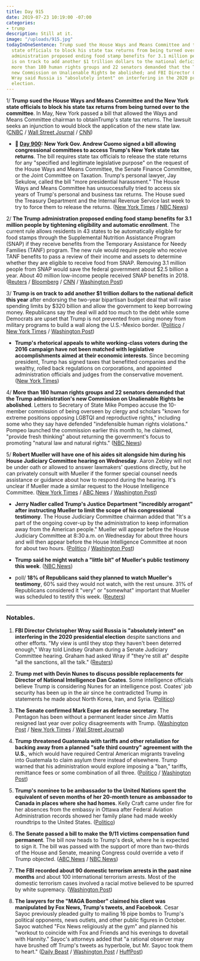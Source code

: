 ```yaml
---
title: Day 915
date: 2019-07-23 10:19:00 -07:00
categories:
- trump
description: Still at it.
image: "/uploads/915.jpg"
todayInOneSentence: Trump sued the House Ways and Means Committee and the New York
  state officials to block his state tax returns from being turned over; the Trump
  administration proposed ending food stamp benefits for 3.1 million people; Trump
  is on track to add another $1 trillion dollars to the national deficit this year;
  more than 180 human rights groups and 22 senators demanded that the Trump administration's
  new Commission on Unalienable Rights be abolished; and FBI Director Christopher
  Wray said Russia is "absolutely intent" on interfering in the 2020 presidential
  election.
---
```


1/ **Trump sued the House Ways and Means Committee and the New York state officials to block his state tax returns from being turned over to the committee**. In May, New York passed a bill that allowed the Ways and Means Committee chairman to obtainTrump's state tax returns. The lawsuit seeks an injunction to would block the application of the new state law. ([CNBC](https://www.cnbc.com/2019/07/23/trump-sues-house-ways-and-means-panel-to-block-disclosure-of-his-tax-returns.html) / [Wall Street Journal](https://www.wsj.com/articles/trump-sues-house-panel-new-york-officials-to-protect-his-state-tax-returns-11563907003) / [CNN](https://www.cnn.com/2019/07/23/politics/trump-sues-tax-returns/index.html))

* **📌 [Day 900](https://whatthefuckjusthappenedtoday.com/2019/07/08/day-900/#1-new-york-gov-andrew-cuomo-signed-a): New York Gov. Andrew Cuomo signed a bill allowing congressional committees to access Trump's New York state tax returns**. The bill requires state tax officials to release the state returns for any "specified and legitimate legislative purpose" on the request of the House Ways and Means Committee, the Senate Finance Committee, or the Joint Committee on Taxation. Trump's personal lawyer, Jay Sekulow, called the bill "more presidential harassment." The House Ways and Means Committee has unsuccessfully tried to access six years of Trump's personal and business tax returns. The House sued the Treasury Department and the Internal Revenue Service last week to try to force them to release the returns. ([New York Times](https://www.nytimes.com/2019/07/08/nyregion/trump-ny-taxes-cuomo.html) / [NBC News](https://www.nbcnews.com/politics/donald-trump/ny-gov-cuomo-signs-bill-allowing-congress-access-trump-s-n1027396))

2/ **The Trump administration proposed ending food stamp benefits for 3.1 million people by tightening eligibility and automatic enrollment**. The current rule allows residents in 43 states to be automatically eligible for food stamps through the Supplemental Nutrition Assistance Program (SNAP) if they receive benefits from the Temporary Assistance for Needy Families (TANF) program. The new rule would require people who receive TANF benefits to pass a review of their income and assets to determine whether they are eligible to receive food from SNAP. Removing 3.1 million people from SNAP would save the federal government about $2.5 billion a year. About 40 million low-income people received SNAP benefits in 2018. ([Reuters](https://www.reuters.com/article/us-usa-trump-foodstamps-idUSKCN1UI0AH) / [Bloomberg](https://www.bloomberg.com/news/articles/2019-07-23/trump-administration-moves-to-end-food-stamps-for-3-million) / [CNN](https://www.cnn.com/2019/07/23/politics/trump-snap-food-stamps/) / [Washington Post](https://www.washingtonpost.com/business/2019/07/23/usda-proposes-snap-change-that-would-push-million-americans-off-food-stamps/))

3/ **Trump is on track to add another $1 trillion dollars to the national deficit this year** after endorsing the two-year bipartisan budget deal that will raise spending limits by $320 billion and allow the government to keep borrowing money. Republicans say the deal will add too much to the debt while some Democrats are upset that Trump is not prevented from using money from military programs to build a wall along the U.S.-Mexico border. ([Politico](https://www.politico.com/story/2019/07/22/deficit-don-budget-red-ink-trump-1426696) / [New York Times](https://www.nytimes.com/2019/07/22/us/politics/budget-deal.html) / [Washington Post](https://www.washingtonpost.com/business/economy/trump-announces-support-for-two-year-bipartisan-budget-deal-that-boosts-spending-suspends-debt-limit/2019/07/22/94cf2172-acb6-11e9-8e77-03b30bc29f64_story.html))

* **Trump's rhetorical appeals to white working-class voters during the 2016 campaign have not been matched with legislative accomplishments aimed at their economic interests**. Since becoming president, Trump has signed taxes that benefitted companies and the wealthy, rolled back regulations on corporations, and appointed administration officials and judges from the conservative movement. ([New York Times](https://www.nytimes.com/2019/07/23/us/politics/trump-working-class.html))

4/ **More than 180 human rights groups and 22 senators demanded that the Trump administration's new Commission on Unalienable Rights be abolished**. Letters to Secretary of State Mike Pompeo accuse the 10-member commission of being overseen by clergy and scholars "known for extreme positions opposing LGBTQI and reproductive rights," including some who they say have defended "indefensible human rights violations." Pompeo launched the commission earlier this month to, he claimed, "provide fresh thinking" about returning the government's focus to promoting "natural law and natural rights." ([NBC News](https://www.nbcnews.com/politics/donald-trump/human-rights-groups-lead-chorus-alarm-over-new-trump-administration-n1032656))

5/ **Robert Mueller will have one of his aides sit alongside him during his House Judiciary Committee hearing on Wednesday**. Aaron Zebley will not be under oath or allowed to answer lawmakers' questions directly, but he can privately consult with Mueller if the former special counsel needs assistance or guidance about how to respond during the hearing. It's unclear if Mueller made a similar request to the House Intelligence Committee. ([New York Times](https://www.nytimes.com/2019/07/23/us/politics/mueller-zebley-witness-testimony.html) / [ABC News](https://abcnews.go.com/Politics/robert-mueller-asks-bring-chief-staff-congressional-testimony/story?id=64514467) / [Washington Post](https://www.washingtonpost.com/powerpost/mueller-seeks-to-have-top-deputy-testify-with-him-before-house-committee/2019/07/23/27c63b04-ad76-11e9-bc5c-e73b603e7f38_story.html))

* **Jerry Nadler called Trump's Justice Department "incredibly arrogant" after instructing Mueller to limit the scope of his congressional testimony**. The House Judiciary Committee chairman added that "It's a part of the ongoing cover-up by the administration to keep information away from the American people." Mueller will appear before the House Judiciary Committee at 8:30 a.m. on Wednesday for about three hours and will then appear before the House Intelligence Committee at noon for about two hours. ([Politico](https://www.politico.com/story/2019/07/23/nadler-doj-mueller-testimony-1426721) / [Washington Post](https://www.washingtonpost.com/national-security/mueller-will-submit-his-report-as-a-statement-for-the-record--and-hew-closely-to-it-in-testimony-spokesman-says/2019/07/22/7c08b978-acbb-11e9-a0c9-6d2d7818f3da_story.html))

* **Trump said he might watch a "little bit" of Mueller's public testimony this week**. ([NBC News](https://www.nbcnews.com/politics/donald-trump/trump-says-he-might-watch-little-bit-mueller-testimony-n1032471))

* poll/ **18% of Republicans said they planned to watch Mueller's testimony**, 60% said they would not watch, with the rest unsure. 31% of Republicans considered it "very" or "somewhat" important that Mueller was scheduled to testify this week. ([Reuters](https://www.reuters.com/article/us-usa-trump-mueller-poll/most-republicans-plan-to-tune-out-mueller-probe-reuters-ipsos-poll-idUSKCN1UI13H))

---

### Notables.

1. **FBI Director Christopher Wray said Russia is "absolutely intent" on interfering in the 2020 presidential election** despite sanctions and other efforts. "My view is until they stop they haven't been deterred enough," Wray told Lindsey Graham during a Senate Judiciary Committee hearing. Graham had asked Wray if "they're still at" despite "all the sanctions, all the talk." ([Reuters](https://www.reuters.com/article/us-usa-election-security-idUSKCN1UI1XW))

2. **Trump met with Devin Nunes to discuss possible replacements for Director of National Intelligence Dan Coates**. Some intelligence officials believe Trump is considering Nunes for an intelligence post. Coates' job security has been up in the air since he contradicted Trump in statements he made about North Korea, Iran, and Syria. ([Politico](https://www.politico.com/story/2019/07/22/trump-nunes-intelligence-chiefs-1426698))

3. **The Senate confirmed Mark Esper as defense secretary**. The Pentagon has been without a permanent leader since Jim Mattis resigned last year over policy disagreements with Trump. ([Washington Post](https://www.washingtonpost.com/national-security/senate-votes-to-confirm-mark-esper-as-defense-secretary/2019/07/23/694b18a0-acb4-11e9-a0c9-6d2d7818f3da_story.html) / [New York Times](https://www.nytimes.com/2019/07/23/us/politics/mark-esper-secretary-defense.html) / [Wall Street Journal](https://www.wsj.com/articles/mark-esper-secures-enough-senate-votes-to-be-defense-secretary-11563899034))

4. **Trump threatened Guatemala with tariffs and other retaliation for backing away from a planned "safe third country" agreement with the U.S.**, which would have required Central American migrants traveling into Guatemala to claim asylum there instead of elsewhere. Trump warned that his administration would explore imposing a "ban," tariffs, remittance fees or some combination of all three. ([Politico](https://www.politico.com/story/2019/07/23/trump-guatemala-retaliation-immigration-deal-1426722) / [Washington Post](https://www.washingtonpost.com/politics/trump-threatens-guatemala-over-delay-in-safe-third-country-asylum-deal/2019/07/23/cc22417e-ad45-11e9-bc5c-e73b603e7f38_story.html))

5. **Trump's nominee to be ambassador to the United Nations spent the equivalent of seven months of her 20-month tenure as ambassador to Canada in places where she had homes**. Kelly Craft came under fire for her absences from the embassy in Ottawa after Federal Aviation Administration records showed her family plane had made weekly roundtrips to the United States. ([Politico](https://www.politico.com/story/2019/07/22/kelly-craft-ambassador-canada-absence-1426702))

6. **The Senate passed a bill to make the 9/11 victims compensation fund permanent**. The bill now heads to Trump's desk, where he is expected to sign it. The bill was passed with the support of more than two-thirds of the House and Senate, meaning Congress could override a veto if Trump objected. ([ABC News](https://abcnews.go.com/Politics/senate-votes-make-911-victims-fund-permanent-responders/story?id=64509545) / [NBC News](https://www.nbcnews.com/politics/congress/senate-vote-9-11-first-responders-bill-tuesday-n1032831))

7. **The FBI recorded about 90 domestic terrorism arrests in the past nine months** and about 100 international terrorism arrests. Most of the domestic terrorism cases involved a racial motive believed to be spurred by white supremacy. ([Washington Post](https://www.washingtonpost.com/national-security/wray-says-fbi-has-recorded-about-100-domestic-terrorism-arrests-in-fiscal-2019-and-most-investigations-involve-white-supremacy/2019/07/23/600d49a6-aca1-11e9-bc5c-e73b603e7f38_story.html))

8. **The lawyers for the "MAGA Bomber" claimed his client was manipulated by Fox News, Trump's tweets, and Facebook**. Cesar Sayoc previously pleaded guilty to mailing 16 pipe bombs to Trump's political opponents, news outlets, and other public figures in October. Sayoc watched "Fox News religiously at the gym" and planned his "workout to coincide with Fox and Friends and his evenings to dovetail with Hannity." Sayoc's attorneys added that "a rational observer may have brushed off Trump's tweets as hyperbole, but Mr. Sayoc took them to heart." ([Daily Beast](https://www.thedailybeast.com/maga-bomber-cesar-sayocs-lawyers-blame-trump-sean-hannity-for-his-radicalization) / [Washington Post](https://www.washingtonpost.com/opinions/2019/07/23/fox-news-helped-radicalize-domestic-terrorist-cesar-sayoc-say-his-lawyers/) / [HuffPost](https://www.huffpost.com/entry/cesar-sayoc-trump-bombing_n_5d3635b1e4b004b6adb48758?zyn))